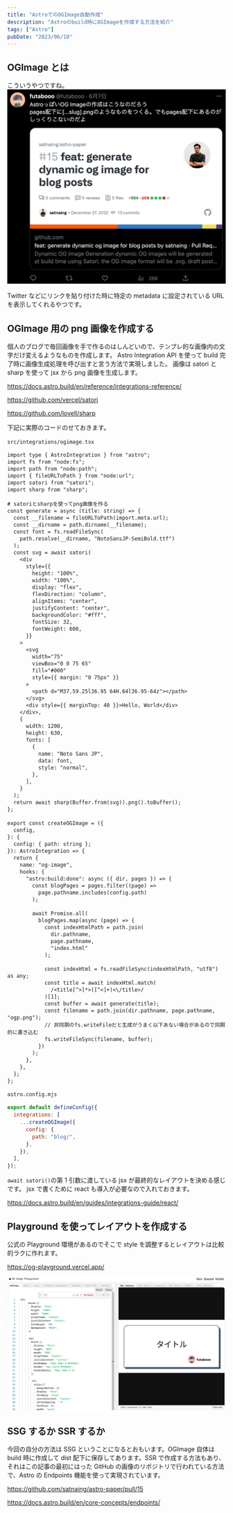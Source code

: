 ```yaml
---
title: "AstroでのOGImage自動作成"
description: "Astroのbuild時にOGImageを作成する方法を紹介"
tags: ["Astro"]
pubDate: "2023/06/10"
---
```


## OGImage とは

こういうやつですね。
![](../../../assets/2023/create-personal-site-use-astro/20230610002956.png)

Twitter などにリンクを貼り付けた時に特定の metadata に設定されている URL を表示してくれるやつです。

## OGImage 用の png 画像を作成する

個人のブログで毎回画像を手で作るのはしんどいので、テンプレ的な画像内の文字だけ変えるようなものを作成します。
Astro Integration API を使って build 完了時に画像生成処理を呼び出すと言う方法で実現しました。
画像は satori と sharp を使って jsx から png 画像を生成します。

https://docs.astro.build/en/reference/integrations-reference/

https://github.com/vercel/satori

https://github.com/lovell/sharp

下記に実際のコードのせておきます。

`src/integrations/ogimage.tsx`

```tsx
import type { AstroIntegration } from "astro";
import fs from "node:fs";
import path from "node:path";
import { fileURLToPath } from "node:url";
import satori from "satori";
import sharp from "sharp";

# satoriとsharpを使ってpng画像を作る
const generate = async (title: string) => {
  const __filename = fileURLToPath(import.meta.url);
  const __dirname = path.dirname(__filename);
  const font = fs.readFileSync(
    path.resolve(__dirname, "NotoSansJP-SemiBold.ttf")
  );
  const svg = await satori(
    <div
      style={{
        height: "100%",
        width: "100%",
        display: "flex",
        flexDirection: "column",
        alignItems: "center",
        justifyContent: "center",
        backgroundColor: "#fff",
        fontSize: 32,
        fontWeight: 600,
      }}
    >
      <svg
        width="75"
        viewBox="0 0 75 65"
        fill="#000"
        style={{ margin: "0 75px" }}
      >
        <path d="M37.59.25l36.95 64H.64l36.95-64z"></path>
      </svg>
      <div style={{ marginTop: 40 }}>Hello, World</div>
    </div>,
    {
      width: 1200,
      height: 630,
      fonts: [
        {
          name: "Noto Sans JP",
          data: font,
          style: "normal",
        },
      ],
    }
  );
  return await sharp(Buffer.from(svg)).png().toBuffer();
};

export const createOGImage = ({
  config,
}: {
  config: { path: string };
}): AstroIntegration => {
  return {
    name: "og-image",
    hooks: {
      "astro:build:done": async ({ dir, pages }) => {
        const blogPages = pages.filter((page) =>
          page.pathname.includes(config.path)
        );

        await Promise.all(
          blogPages.map(async (page) => {
            const indexHtmlPath = path.join(
              dir.pathname,
              page.pathname,
              "index.html"
            );

            const indexHtml = fs.readFileSync(indexHtmlPath, "utf8") as any;
            const title = await indexHtml.match(
              /<title[^>]*>([^<]+)<\/title>/
            )[1];
            const buffer = await generate(title);
            const filename = path.join(dir.pathname, page.pathname, "ogp.png");
            // 非同期のfs.writeFileだと生成がうまく以下あない場合があるので同期的に書き込む
            fs.writeFileSync(filename, buffer);
          })
        );
      },
    },
  };
};
```

`astro.config.mjs`

```js
export default defineConfig({
  integrations: [
    ...createOGImage({
      config: {
        path: "blog/",
      },
    }),
  ],
});
```

`await satori()`の第 1 引数に渡している jsx が最終的なレイアウトを決める感じです。
jsx で書くために react も導入が必要なので入れておきます。

https://docs.astro.build/en/guides/integrations-guide/react/

## Playground を使ってレイアウトを作成する

公式の Playground 環境があるのでそこで style を調整するとレイアウトは比較的ラクに作れます。

https://og-playground.vercel.app/

![OG Image Playground](../../../assets/2023/create-personal-site-use-astro/20230610002002.png)

## SSG するか SSR するか

今回の自分の方法は SSG ということになるとおもいます。OGImage 自体は build 時に作成して dist 配下に保存してあります。SSR で作成する方法もあり、それはこの記事の最初にはった GitHub の画像のリポジトリで行われている方法で、Astro の Endpoints 機能を使って実現されています。

https://github.com/satnaing/astro-paper/pull/15

https://docs.astro.build/en/core-concepts/endpoints/
